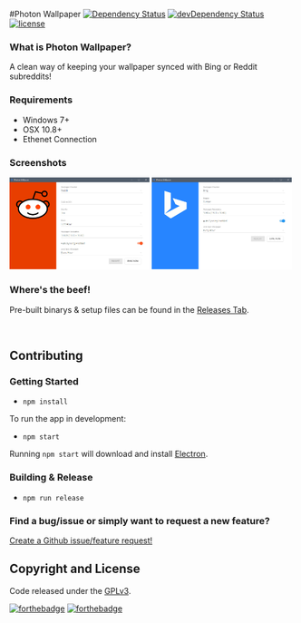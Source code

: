 #Photon Wallpaper
[![Dependency Status](https://david-dm.org/luigiplr/photon-wallpaper.svg)](https://david-dm.org/luigiplr/photon-wallpaper) 
[![devDependency Status](https://david-dm.org/luigiplr/photon-wallpaper/dev-status.svg)](https://david-dm.org/luigiplr/photon-wallpaper#info=devDependencies) 
[![license](https://img.shields.io/badge/license-GPLv3-brightgreen.svg)](LICENSE) 



### What is Photon Wallpaper?

A clean way of keeping your wallpaper synced with Bing or Reddit subreddits!

### Requirements

 - Windows 7+
 - OSX 10.8+
 - Ethenet Connection

### Screenshots

<img src="preview/UI_reddit.jpg" alt="Reddit" width="49%"/>
<img src="preview/UI_bing.jpg" alt="Bing" width="49%"/>

### Where's the beef!

Pre-built binarys & setup files can be found in the [Releases Tab](https://github.com/luigiplr/photon-wallpaper/releases).

<br>


## Contributing

### Getting Started

- `npm install`

To run the app in development:

- `npm start`

Running `npm start` will download and install [Electron](http://electron.atom.io/).

### Building & Release

- `npm run release`

### Find a bug/issue or simply want to request a new feature?

[Create a Github issue/feature request!](https://github.com/luigiplr/photon-wallpaper/issues/new)

## Copyright and License

Code released under the [GPLv3](LICENSE).

[![forthebadge](http://forthebadge.com/images/badges/fuck-it-ship-it.svg)](http://forthebadge.com)
[![forthebadge](http://forthebadge.com/images/badges/built-with-love.svg)](http://forthebadge.com)
